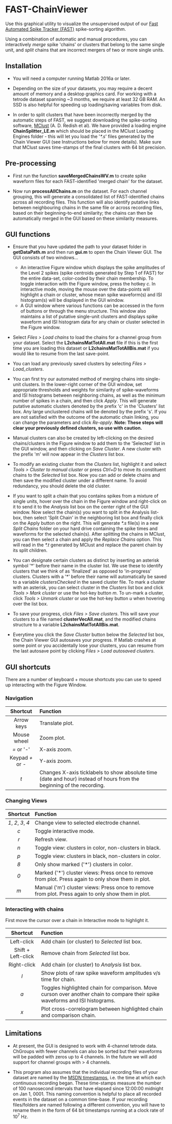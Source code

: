 # FAST-ChainViewer

Use this graphical utility to visualize the unsupervised output of our [Fast Automated Spike Tracker (FAST)](https://github.com/Olveczky-Lab/FAST) spike-sorting algorithm. 

Using a combination of automatic and manual procedures, you can interactively *merge* spike 'chains' or clusters that belong to the same single unit, and *split* chains that are incorrect mergers of two or more single units.


## Installation

- You will need a computer running Matlab 2016a or later. 

- Depending on the size of your datasets, you may require a decent amount of memory and a desktop graphics card. For working with a tetrode dataset spanning ~3 months, we require at least 32 GB RAM. An SSD is also helpful for speeding up loading/saving variables from disk.

- In order to split clusters that have been incorrectly merged by the automatic steps of FAST, we suggest downloading the spike-sorting software, [MClust](http://redishlab.neuroscience.umn.edu/MClust/MClust.html) (A. D. Redish et al). We have provided a loading engine **ChainSplitter_LE.m** which should be placed in the MClust Loading Engines folder - this will let you load the '*\*.s*' files generated by the Chain Viewer GUI (see Instructions below for more details). Make sure that MClust saves time-stamps of the final clusters with 64 bit precision.


## Pre-processing

- First run the function **saveMergedChainsWV.m** to create spike waveform files for each FAST-identified 'merged chain' for the dataset.

- Now run **processAllChains.m** on the dataset. For each channel grouping, this will generate a consolidated list of FAST-identified chains across all recording files. This function will also identify putative links between neighbouring chains in the same file or across recording files, based on their beginning-to-end similarity; the chains can then be automatically merged in the GUI based on these similarity measures.


## GUI functions

- Ensure that you have updated the path to your dataset folder in **getDataPath.m** and then run **gui.m** to open the Chain Viewer GUI. The GUI consists of two windows... 
	- An interactive Figure window which displays the spike amplitudes of the Level 2 spikes (spike centroids generated by Step 1 of FAST) for the entire data-set, color-coded by their chain membership. 
	To toggle interaction with the Figure window, press the hotkey *c*. In interactive mode, moving the mouse over the data-points will highlight a chain or cluster, whose mean spike waveform(s) and ISI histogram(s) will be displayed in the GUI window.
	- A GUI window where various functions can be accessed in the form of buttons or through the menu structure. This window also maintains a list of putative single-unit clusters and displays spike waveform and ISI histogram data for any chain or cluster selected in the Figure window.
	
- Select *Files > Load chains* to load the chains for a channel group from your dataset. Select the **L2chainsMatTotAll.mat** file if this is the first time you are loading this dataset or **L2chainsMatTotAllBis.mat** if you would like to resume from the last save-point.

- You can load any previously saved clusters by selecting *Files > Load_clusters*.
	
- You can first try our automated method of merging chains into single-unit clusters. In the lower-right corner of the GUI window, set appropriate thresholds and weights for similarity of spike-waveforms and ISI histograms between neighboring chains, as well as the minimum number of spikes in a chain, and then click *Apply*. This will generate putative automatic clusters denoted by the prefix 'c' in the 'Clusters' list box. Any large unclustered chains will be denoted by the prefix 's'. 
If you are not satisfied with the outcome of the automatic chain linking, you can change the parameters and click *Re-apply*. 
	**Note: These steps will clear your previously defined clusters, so use with caution.**

- Manual clusters can also be created by left-clicking on the desired chains/clusters in the Figure window to add them to the 'Selected' list in the GUI window, and then clicking on *Save Cluster*. A new cluster with the prefix 'm' will now appear in the *Clusters* list box. 

- To modify an existing cluster from the *Clusters* list, highlight it and select *Tools > Cluster to manual cluster* or press *Ctrl+D* to move its constituent chains to the *Selected* list box. Now you can add or delete chains and then save the modified cluster under a different name. To avoid redundancy, you should delete the old cluster.

- If you want to split a chain that you contains spikes from a mixture of single units, hover over the chain in the Figure window and right-click on it to send it to the *Analysis* list box on the center right of the GUI window. Now select the chain(s) you want to split in the Analysis list-box, then select 'Split Chain' in the neighboring list box and finally click on the Apply button on the right. This will generate *\*.s* file(s) in a new *Split Chains* folder on your hard drive containing the spike times and waveforms for the selected chain(s). After splitting the chains in MClust, you can then select a chain and apply the *Replace Chains* option. This will read in the *\*.t* generated by MClust and replace the parent chain by its split children. 

- You can designate certain clusters as distinct by inserting an asterisk symbol '\*' before their name in the cluster list. We use these to identify clusters that we think of as 'finalized' as opposed to 'in-progress' clusters. Clusters with a '\*' before their name will automatically be saved to a variable *clustersChecked* in the saved cluster file. To mark a cluster with an asterisk, you can select cluster in the *Clusters* list box and click *Tools > Mark cluster* or use the hot-key button *m*. To un-mark a cluster, click *Tools > Unmark cluster* or use the hot-key button *u* when hovering over the list box.

- To save your progress, click *Files > Save clusters*. This will save your clusters to a file named **clusterVecAll.mat**, and the modified chains structure to a variable **L2chainsMatTotAllBis.mat**.

- Everytime you click the *Save Cluster* button below the *Selected* list box, the Chain Viewer GUI autosaves your progress. If Matlab crashes at some point or you accidentally lose your clusters, you can resume from the last autosave point by clicking *Files > Load autosaved clusters*.

## GUI shortcuts
There are a number of keyboard + mouse shortcuts you can use to speed up interacting with the Figure Window.

### Navigation
Shortcut  			|  Function
:---: 				| :---
Arrow keys 			| Translate plot.
Mouse wheel 		| Zoom plot.
*=* or '-' 			| X-axis zoom.
Keypad *+* or *-* 	| Y-axis zoom.
*t*					| Changes X-axis ticklabels to show absolute time (date and hour) instead of hours from the beginning of the recording.


### Changing Views
Shortcut  			|  Function
:---: 				| :---
*1*, *2*, *3*, *4*	| Change view to selected electrode channel.
*c* 				| Toggle interactive mode.
*r*					| Refresh view.
*n*					| Toggle view: clusters in color, non-clusters in black.
*p*					| Toggle view: clusters in black, non-clusters in color.
*8*					| Only show marked ('\*') clusters in color.
*0*					| Marked ('\*') cluster views: Press once to remove from plot. Press again to only show them in plot.
*m*					| Manual ('m') cluster views: Press once to remove from plot. Press again to only show them in plot.

### Interacting with chains
First move the cursor over a chain in Interactive mode to highlight it.

Shortcut  			|  Function
:---: 				| :---
Left-click			| Add chain (or cluster) to *Selected* list box.
Shift + Left-click	| Remove chain from *Selected* list box.
Right-click			| Add chain (or cluster) to *Analysis* list box.
*l*					| Show plots of raw spike waveform amplitudes v/s time for chain.
*a*					| Toggles highlighted chain for comparison. Move curson over another chain to compare their spike waveforms and ISI histograms.
*x*					| Plot cross-correlogram between highlighted chain and comparison chain.

## Limitations

- At present, the GUI is designed to work with 4-channel tetrode data. ChGroups with fewer channels can also be sorted but their waveforms will be padded with zeros up to 4 channels. In the future we will add support for channel groups with > 4 channels.

- This program also assumes that the individual recording files of your dataset are named by the [MSDN timestamps](https://msdn.microsoft.com/en-us/library/system.datetime.ticks(v=vs.110).aspx), i.e. the time at which each continuous recording began. These time-stamps measure the number of 100 nanosecond intervals that have elapsed since 12:00:00 midnight on Jan 1, 0001. This naming convention is helpful to place all recorded events in the dataset on a common time-base. If your recording files/folders are named following a different convention, you will have to rename them in the form of 64 bit timestamps running at a clock rate of 10<sup>7</sup> Hz.

